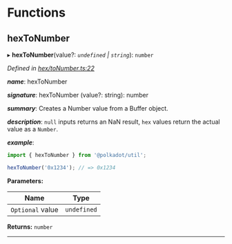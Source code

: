

# Functions

<a id="hextonumber"></a>

##  hexToNumber

▸ **hexToNumber**(value?: *`undefined` | `string`*): `number`

*Defined in [hex/toNumber.ts:22](https://github.com/polkadot-js/common/blob/294c255/packages/util/src/hex/toNumber.ts#L22)*

*__name__*: hexToNumber

*__signature__*: hexToNumber (value?: string): number

*__summary__*: Creates a Number value from a Buffer object.

*__description__*: `null` inputs returns an NaN result, `hex` values return the actual value as a `Number`.

*__example__*:   

```javascript
import { hexToNumber } from '@polkadot/util';

hexToNumber('0x1234'); // => 0x1234
```

**Parameters:**

| Name | Type |
| ------ | ------ |
| `Optional` value | `undefined` | `string` |

**Returns:** `number`

___

